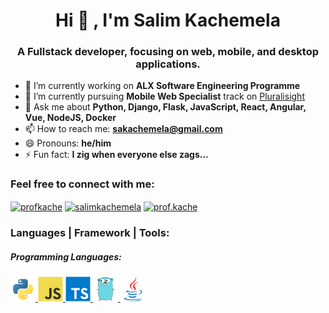 <h1 align="center">Hi 👋 , I'm Salim Kachemela</h1>
<h3 align="center">A Fullstack developer, focusing on web, mobile, and desktop applications.</h3>

- 🔭 I’m currently working on **ALX Software Engineering Programme**
- 🌱 I’m currently pursuing **Mobile Web Specialist** track on [Pluralisight](https://pluralsight.com)
- 💬 Ask me about **Python, Django, Flask, JavaScript, React, Angular, Vue, NodeJS, Docker**
- 📫 How to reach me: **sakachemela@gmail.com**
- 😄 Pronouns: **he/him**
- ⚡ Fun fact: **I zig when everyone else zags...**

<h3 align="left">Feel free to connect with me:</h3>
<p align="left">
<a href="https://twitter.com/ProfKache" target="blank"><img align="center" src="https://cdn.jsdelivr.net/npm/simple-icons@3.0.1/icons/twitter.svg" alt="profkache" height="30" width="40" /></a>
<a href="https://linkedin.com/in/salimkachemela" target="blank"><img align="center" src="https://cdn.jsdelivr.net/npm/simple-icons@3.0.1/icons/linkedin.svg" alt="salimkachemela" height="30" width="40" /></a>
<a href="https://instagram.com/prof.kache" target="blank"><img align="center" src="https://cdn.jsdelivr.net/npm/simple-icons@3.0.1/icons/instagram.svg" alt="prof.kache" height="30" width="40" /></a><br>
</p>

<h3 align="left">Languages | Framework | Tools:</h3>
<h5>Programming Languages:</h5>
<p></a> <a href="https://www.python.org" target="_blank"> <img src="https://raw.githubusercontent.com/devicons/devicon/master/icons/python/python-original.svg" alt="python" width="40" height="40"/> </a><a href="https://developer.mozilla.org/en-US/docs/Web/JavaScript" target="_blank"> <img src="https://raw.githubusercontent.com/devicons/devicon/master/icons/javascript/javascript-original.svg" alt="javascript" width="40" height="40"/> </a><a href="https://www.typescriptlang.org/" target="_blank"> <img src="https://raw.githubusercontent.com/devicons/devicon/master/icons/typescript/typescript-original.svg" alt="typescript" width="40" height="40"/> </a>
<a href="https://golang.org/" target="_blank"> <img src="https://github.com/devicons/devicon/blob/master/icons/go/go-original.svg" alt="golanga" width="40" height="40"/> </a> 
<a href="https://www.programiz.com/java-programming" target="_blank">
  <img src="https://github.com/devicons/devicon/blob/master/icons/java/java-original.svg" alt="ruby" width="40" height="40"/>
</a>
</p>

<!--
<h5>Frameworks and Libraries:</h5>
<p><a href="https://www.djangoproject.com/" target="_blank"> <img src="https://raw.githubusercontent.com/devicons/devicon/master/icons/django/django-original.svg" alt="django" width="40" height="40"/> </a><a href="https://flask.palletsprojects.com/" target="_blank"> <img src="https://www.vectorlogo.zone/logos/pocoo_flask/pocoo_flask-icon.svg" alt="flask" width="40" height="40"/> </a>  <a href="https://rubyonrails.org" target="_blank"> <img src="https://raw.githubusercontent.com/devicons/devicon/master/icons/rails/rails-original-wordmark.svg" alt="rails" width="40" height="40"/> </a></a> <a href="https://laravel.com/" target="_blank"> <img src="https://raw.githubusercontent.com/devicons/devicon/master/icons/laravel/laravel-plain-wordmark.svg" alt="laravel" width="40" height="40"/> </a><a href="https://codeigniter.com" target="_blank"> <img src="https://cdn.worldvectorlogo.com/logos/codeigniter.svg" alt="codeigniter" width="40" height="40"/> </a><a href="https://reactjs.org/" target="_blank"> <img src="https://raw.githubusercontent.com/devicons/devicon/master/icons/react/react-original-wordmark.svg" alt="react" width="40" height="40"/> </a><a href="https://vuejs.org/" target="_blank"> <img src="https://raw.githubusercontent.com/devicons/devicon/master/icons/vuejs/vuejs-original-wordmark.svg" alt="vuejs" width="40" height="40"/> </a><a href="https://getbootstrap.com" target="_blank"> <img src="https://raw.githubusercontent.com/devicons/devicon/master/icons/bootstrap/bootstrap-plain-wordmark.svg" alt="bootstrap" width="40" height="40"/> </a>
</p> -->
